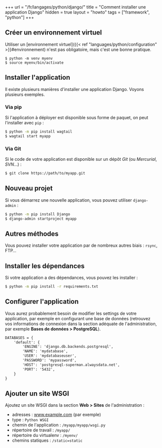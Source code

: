 +++
url = "/fr/langages/python/django/"
title = "Comment installer une application Django"
hidden = true
layout = "howto"
tags = ["framework", "python"]
+++

## Créer un environnement virtuel

Utiliser un [environnement virtuel]({{< ref "languages/python/configuration" >}}#environnement) n'est pas obligatoire, mais c'est une bonne pratique.

```
$ python -m venv myenv
$ source myenv/bin/activate
```

## Installer l'application

Il existe plusieurs manières d'installer une application Django. Voyons plusieurs exemples.

### Via pip

Si l'application à déployer est disponible sous forme de paquet, on peut l'installer avec `pip` :

```sh
$ python -m pip install wagtail
$ wagtail start myapp
```

### Via Git

Si le code de votre application est disponible sur un dépôt *Git* (ou *Mercurial*, *SVN*…) :

```sh
$ git clone https://path/to/myapp.git
```

## Nouveau projet

Si vous démarrez une nouvelle application, vous pouvez utiliser `django-admin` :

```sh
$ python -m pip install Django
$ django-admin startproject myapp
```

## Autres méthodes

Vous pouvez installer votre application par de nombreux autres biais : `rsync`, FTP…

## Installer les dépendances

Si votre application a des dépendances, vous pouvez les installer :

```sh
$ python -m pip install -r requirements.txt
```

## Configurer l'application

Vous aurez probablement besoin de modifier les settings de votre application, par exemple en configurant une base de données (retrouvez vos informations de connexion dans la section adéquate de l'administration, par exemple **Bases de données > PostgreSQL**).

```txt
DATABASES = {
    'default': {
        'ENGINE': 'django.db.backends.postgresql',
        'NAME': 'mydatabase',
        'USER': 'mydatabaseuser',
        'PASSWORD': 'mypassword',
        'HOST': 'postgresql-superman.alwaysdata.net',
        'PORT': '5432',
    }
}
```

## Ajouter un site WSGI

Ajoutez un site WSGI dans la section **Web > Sites** de l'administration :

* adresses : www.example.com (par exemple)
* type : `Python WSGI`
* chemin de l'application : `/myapp/myapp/wsgi.py`
* répertoire de travail : `/myapp/`
* répertoire du virtualenv : `/myenv/`
* chemins statiques : `/static=static`

